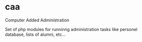 # caa

Computer Added Administration

Set of php modules for runninng administration tasks like personel database, lists of alumni, etc...
 
